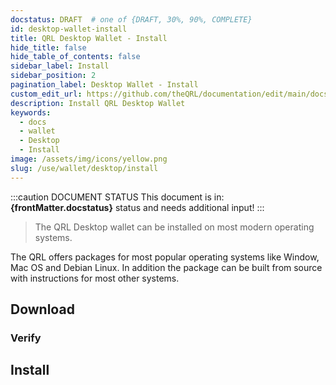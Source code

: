 ```yaml
---
docstatus: DRAFT  # one of {DRAFT, 30%, 90%, COMPLETE}
id: desktop-wallet-install
title: QRL Desktop Wallet - Install 
hide_title: false
hide_table_of_contents: false
sidebar_label: Install
sidebar_position: 2
pagination_label: Desktop Wallet - Install
custom_edit_url: https://github.com/theQRL/documentation/edit/main/docs/Wallet/qrl-wallet.md
description: Install QRL Desktop Wallet
keywords:
  - docs
  - wallet
  - Desktop
  - Install
image: /assets/img/icons/yellow.png
slug: /use/wallet/desktop/install
---
```

:::caution DOCUMENT STATUS 
<span>This document is in: <b>{frontMatter.docstatus}</b> status and needs additional input!</span>
:::


> The QRL Desktop wallet can be installed on most modern operating systems. 


The QRL offers packages for most popular operating systems like Window, Mac OS and Debian Linux. In addition the package can be built from source with instructions for most other systems.

## Download

### Verify

## Install

